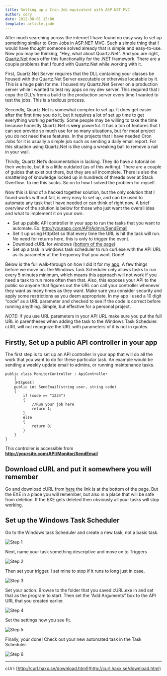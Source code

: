 ```yaml
---
title: Setting up a Cron Job equivalent with ASP.NET MVC
author: cory
date: 2012-08-01 15:00
template: article.jade
---
```


After much searching across the internet I have found no easy way to set up something similar to Cron Jobs in ASP.NET MVC. Such a simple thing that I would have thought someone solved already that is simple and easy-to-use. Now you may be thinking, “Hey, what about Quartz.Net”. And you are right, [Quartz.Net](http://www.quartz-scheduler.net/) does offer this functionality for the .NET framework. There are a couple problems that I found with Quartz.Net while working with it.

<span class="more"></span>

First, Quartz.Net Server requires that the DLL containing your classes be housed with the Quartz.Net Server executable or otherwise locatable by it. This is a huge pain for me. I housed my Quartz.Net Server on a production server while I wanted to test my apps on my dev server. This required that I copy the DLL’s from a build to the production server every time I wanted to test the jobs. This is a tedious process.

Secondly, Quartz.Net is somewhat complex to set up. It does get easier after the first time you do it, but it requires a lot of set up time to get everything working perfectly. Some people may be willing to take the time because honestly Quartz.Net is **very** powerful. It has a ton of features that I can see provide so much use for so many situations, but for most project you do not need these features. In the projects that I have needed Cron Jobs for it is usually a simple job such as sending a daily email report. For this situation using Quartz.Net is like using a wreaking ball to remove a nail in your wall.

Thirdly, Quartz.Net’s documentation is lacking. They do have a tutorial on their website, but it is a little outdated (as of this writing). There are a couple of guides that exist out there, but they are all incomplete. There is also the smattering of knowledge locked up in hundreds of threads over at Stack Overflow. To me this sucks. So on to how I solved the problem for myself.

Now this is kind of a hacked together solution, but the only solution that I found works without fail, is very easy to set up, and can be used to automate any task that I have needed or can think of right now. A brief overview of the solution is below for those who just want the overall idea and what to implement it on your own.

*  Set up public API controller in your app to run the tasks that you want to automate. Ex. http://yourapp.com/API/Admin/SendEmail
*  Set it up using HttpGet so that every time the URL is hit the task will run. No need for returns here, this is only to trigger the event.
*  Download cURL for windows ([bottom of the page](http://curl.haxx.se/download.html))
*  Set up a task in windows task scheduler to run curl.exe with the API URL as its parameter at the frequency that you want.
Done!

Below is the full walk-through on how I did it for my [app](uptime.corywestropp.com). A few things before we move on. the Windows Task Scheduler only allows tasks to run every 5 minutes minimum, which means this approach will not work if you need a task to run more often then that. Also, this exposes your API to the public so anyone that figures out the URL can call your controller whenever they want as many times as they want. Make sure you consider security and apply some restrictions as you deem appropriate. In my app I used a 10 digit “code” as a URL parameter and checked to see if the code is correct before running anything. Simple, but effective for a personal project.

*NOTE:* If you use URL parameters in your API URL make sure you put the full URL in parentheses when adding the task to the Windows Task Scheduler. cURL will not recognize the URL with parameters of it is not in quotes.

Firstly, Set up a public API controller in your app
---------------------------------------------------

The first step is to set up an API controller in your app that will do all the work that you want to do for these particular task. An example would be sending a weekly update email to admins, or running maintenance tasks.

```
public class MonitorController : ApiController
    {
    [HttpGet]
    public int SendEmail(string user, string code)
    {
        if (code == "1234")
        {
            //Run your job here
            return 1;
        }
        else
        {
            return 0;
        }
    }
}
```

This controller is accessible from **http://yoursite.com/API/Monitor/SendEmail**

Download cURL and put it somewhere you will remember
----------------------------------------------------

Go and download cURL from [here](http://curl.haxx.se/download.html) the link is at the bottom of the page. But the EXE in a place you will remember, but also in a place that will be safe from deletion. If the EXE gets deleted then obviously all your tasks will stop working.

Set up the Windows Task Scheduler
---------------------------------

Go to the Windows task Scheduler and create a new task, not a basic task.

![Step 1](Step1.png)

Next, name your task something descriptive and move on to Triggers

![Step 2](Step2.png)

Then set your trigger. I set mine to stop if it runs to long just in case.

![Step 3](Step3.png)

Set your action. Browse to the folder that you saved cURL.exe in and set that as the program to start. Then set the “Add Arguments” box to the API URL that you created earlier.

![Step 4](Step4.png)

Set the settings how you see fit.

![Step 5](Step5.png)

Finally, your done! Check out your new automated task in the Task Scheduler.

![Step 6](Step6.png)

<hr>

cUrl: [http://curl.haxx.se/download.html](http://curl.haxx.se/download.html)